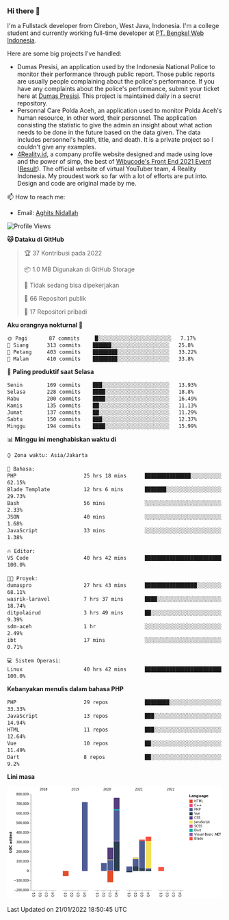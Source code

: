 ### Hi there 👋
I'm a Fullstack developer from Cirebon, West Java, Indonesia. I'm a college student and currently working full-time developer at [PT. Bengkel Web Indonesia](https://github.com/PT-Bengkel-Web-Indonesia).

Here are some big projects I've handled:
- Dumas Presisi, an application used by the Indonesia National Police to monitor their performance through public report. Those public reports are usually people complaining about the police's performance. If you have any complaints about the police's performance, submit your ticket here at [Dumas Presisi](https://dumaspresisi.polri.go.id/dumaspro). This project is maintained daily in a secret repository.
- Personnal Care Polda Aceh, an application used to monitor Polda Aceh's human resource, in other word, their personnel. The application consisting the statistic to give the admin an insight about what action needs to be done in the future based on the data given. The data includes personnel's health, title, and death. It is a private project so I couldn't give any examples.
- [4Reality.id](https://4reality.id), a company profile website designed and made using love and the power of simp, the best of [Wibucode's Front End 2021 Event](https://github.com/wibucode02/submision-event-frontend-2021) ([Result](https://github.com/wibucode02/top-5-pemenang-event-front-end-wibucode-2021)). The official website of virtual YouTuber team, 4 Reality Indonesia. My proudest work so far with a lot of efforts are put into. Design and code are original made by me.

📫 How to reach me:
- Email: [Aghits Nidallah](mailto:yourlovelydev@gmail.com)

<!--START_SECTION:waka-->
![Profile Views](http://img.shields.io/badge/Profil%20dilihat-0-blue)

**🐱 Dataku di GitHub** 

> 🏆 37 Kontribusi pada 2022
 > 
> 📦 1.0 MB Digunakan di GitHub Storage 
 > 
> 🚫 Tidak sedang bisa dipekerjakan
 > 
> 📜 66 Repositori publik 
 > 
> 🔑 17 Repositori pribadi  
 > 
**Aku orangnya nokturnal 🦉** 

```text
🌞 Pagi       87 commits     █░░░░░░░░░░░░░░░░░░░░░░░░   7.17% 
🌆 Siang      313 commits    ██████░░░░░░░░░░░░░░░░░░░   25.8% 
🌃 Petang     403 commits    ████████░░░░░░░░░░░░░░░░░   33.22% 
🌙 Malam      410 commits    ████████░░░░░░░░░░░░░░░░░   33.8%

```
📅 **Paling produktif saat Selasa** 

```text
Senin        169 commits    ███░░░░░░░░░░░░░░░░░░░░░░   13.93% 
Selasa       228 commits    ████░░░░░░░░░░░░░░░░░░░░░   18.8% 
Rabu         200 commits    ████░░░░░░░░░░░░░░░░░░░░░   16.49% 
Kamis        135 commits    ██░░░░░░░░░░░░░░░░░░░░░░░   11.13% 
Jumat        137 commits    ██░░░░░░░░░░░░░░░░░░░░░░░   11.29% 
Sabtu        150 commits    ███░░░░░░░░░░░░░░░░░░░░░░   12.37% 
Minggu       194 commits    ████░░░░░░░░░░░░░░░░░░░░░   15.99%

```


📊 **Minggu ini menghabiskan waktu di** 

```text
⌚︎ Zona waktu: Asia/Jakarta

💬 Bahasa: 
PHP                      25 hrs 18 mins      ███████████████░░░░░░░░░░   62.15% 
Blade Template           12 hrs 6 mins       ███████░░░░░░░░░░░░░░░░░░   29.73% 
Bash                     56 mins             ░░░░░░░░░░░░░░░░░░░░░░░░░   2.33% 
JSON                     40 mins             ░░░░░░░░░░░░░░░░░░░░░░░░░   1.68% 
JavaScript               33 mins             ░░░░░░░░░░░░░░░░░░░░░░░░░   1.38%

🔥 Editor: 
VS Code                  40 hrs 42 mins      █████████████████████████   100.0%

🐱‍💻 Proyek: 
dumaspro                 27 hrs 43 mins      █████████████████░░░░░░░░   68.11% 
wasrik-laravel           7 hrs 37 mins       ████░░░░░░░░░░░░░░░░░░░░░   18.74% 
ditpolairud              3 hrs 49 mins       ██░░░░░░░░░░░░░░░░░░░░░░░   9.39% 
sdm-aceh                 1 hr                ░░░░░░░░░░░░░░░░░░░░░░░░░   2.49% 
ibt                      17 mins             ░░░░░░░░░░░░░░░░░░░░░░░░░   0.71%

💻 Sistem Operasi: 
Linux                    40 hrs 42 mins      █████████████████████████   100.0%

```

**Kebanyakan menulis dalam bahasa PHP** 

```text
PHP                      29 repos            ████████░░░░░░░░░░░░░░░░░   33.33% 
JavaScript               13 repos            ███░░░░░░░░░░░░░░░░░░░░░░   14.94% 
HTML                     11 repos            ███░░░░░░░░░░░░░░░░░░░░░░   12.64% 
Vue                      10 repos            ██░░░░░░░░░░░░░░░░░░░░░░░   11.49% 
Dart                     8 repos             ██░░░░░░░░░░░░░░░░░░░░░░░   9.2%

```


**Lini masa**

![Chart not found](https://raw.githubusercontent.com/NikarashiHatsu/NikarashiHatsu/master/charts/bar_graph.png) 


 Last Updated on 21/01/2022 18:50:45 UTC
<!--END_SECTION:waka-->
